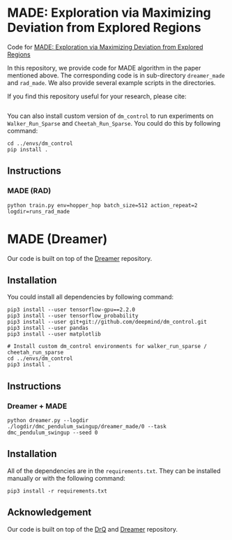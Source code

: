 # MADE: Exploration via Maximizing Deviation from Explored Regions

Code for [MADE: Exploration via Maximizing Deviation from Explored Regions](https://arxiv.org/abs/2106.10268)

In this repository, we provide code for MADE algorithm in the paper mentioned above. The corresponding code is in sub-directory `dreamer_made` and `rad_made`. We also provide several example scripts in the directories.

If you find this repository useful for your research, please cite:
```
```


You can also install custom version of `dm_control` to run experiments on `Walker_Run_Sparse` and `Cheetah_Run_Sparse`. You could do this by following command:

```
cd ../envs/dm_control
pip install .
```

## Instructions
### MADE (RAD)
```
python train.py env=hopper_hop batch_size=512 action_repeat=2 logdir=runs_rad_made
```


# MADE (Dreamer)
Our code is built on top of the [Dreamer](https://github.com/danijar/dreamer) repository.

## Installation

You could install all dependencies by following command:

```
pip3 install --user tensorflow-gpu==2.2.0
pip3 install --user tensorflow_probability
pip3 install --user git+git://github.com/deepmind/dm_control.git
pip3 install --user pandas
pip3 install --user matplotlib

# Install custom dm_control environments for walker_run_sparse / cheetah_run_sparse
cd ../envs/dm_control
pip3 install .
```

## Instructions
### Dreamer + MADE
```
python dreamer.py --logdir ./logdir/dmc_pendulum_swingup/dreamer_made/0 --task dmc_pendulum_swingup --seed 0
```

## Installation 

All of the dependencies are in the `requirements.txt`. They can be installed manually or with the following command:

```
pip3 install -r requirements.txt
```

## Acknowledgement
Our code is built on top of the [DrQ](https://github.com/denisyarats/drq) and [Dreamer](https://github.com/danijar/dreamer) repository.
